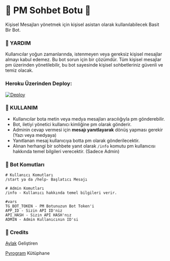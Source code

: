 # 🤖 PM Sohbet Botu 🤖
Kişisel Mesajları yönetmek için kişisel asistan olarak kullanılabilecek Basit Bir Bot. 

### 💠 YARDIM
Kullanıcılar yoğun zamanlarında, istenmeyen veya gereksiz kişisel mesajlar almayı kabul edemez. Bu bot sorun için bir çözümdür. Tüm kişisel mesajlar pm üzerinden yönetilebilir, bu bot sayesinde kişisel sohbetleriniz güvenli ve temiz olacak.
 

### Heroku Üzerinden Deploy:

[![Deploy](https://www.herokucdn.com/deploy/button.svg)](https://heroku.com/deploy?template=https://github.com/aylak-github/PMChatbot)

### 💠 KULLANIM

- Kullanıcılar bota metin veya medya mesajları aracılığıyla pm gönderebilir. 
- Bot, iletiyi yönetici kullanıcı kimliğine pm olarak gönderir.
- Adminin cevap vermesi için **mesajı yanıtlayarak** dönüş yapması gerekir (Yazı veya medyaya)
- Yanıtlanan mesaj kullanıcıya botta pm olarak gönderilecektir. 
- Alınan herhangi bir sohbete yanıt olarak ```/info``` komutu pm kullanıcısı hakkında temel bilgileri verecektir. (Sadece Admin) 


### 💠 Bot Komutları

```
# Kullanıcı Komutları
/start ya da /help- Başlatıcı Mesajı

# Admin Komutları
/info - Kullanıcı hakkında temel bilgileri verir. 

#vars
TG_BOT_TOKEN - PM Botunuzun Bot Token'i
APP_ID - Sizin API ID'niz
API_HASH - Sizin API HASH'nız
ADMIN - Admin Kullanıcının ID'si

```
### 💠 Credits
[Aylak](https://t.me/iaylak) Geliştiren

[Pyrogram](https://github.com/pyrogram/pyrogram) Kütüphane
